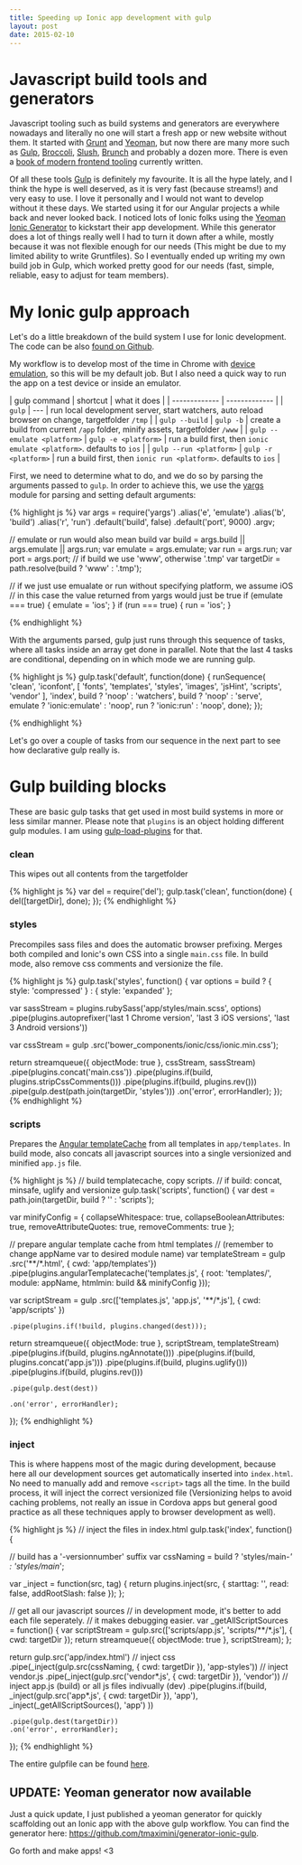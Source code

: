 ```yaml
---
title: Speeding up Ionic app development with gulp
layout: post
date: 2015-02-10
---
```


# Javascript build tools and generators
Javascript tooling such as build systems and generators are everywhere nowadays and literally no one will start a fresh app or new website without them. It started with [Grunt](http://gruntjs.com/) and [Yeoman](http://yeoman.io/), but now there are many more such as [Gulp](https://github.com/gulpjs/gulp), [Broccoli](https://github.com/broccolijs/broccoli), [Slush](https://github.com/slushjs/slush), [Brunch](http://brunch.io/) and probably a dozen more. There is even a [book of modern frontend tooling](https://github.com/tooling/book-of-modern-frontend-tooling) currently written.

Of all these tools [Gulp](https://github.com/gulpjs/gulp) is definitely my favourite. It is all the hype lately, and I think the hype is well deserved, as it is very fast (because streams!) and very easy to use. I love it personally and I would not want to develop without it these days. We started using it for our Angular projects a while back and never looked back.
I noticed lots of Ionic folks using the [Yeoman Ionic Generator](https://github.com/diegonetto/generator-ionic) to kickstart their app development. While this generator does a lot of things really well I had to turn it down after a while, mostly because it was not flexible enough for our needs (This might be due to my limited ability to write Gruntfiles).
So I eventually ended up writing my own build job in Gulp, which worked pretty good for our needs (fast, simple, reliable, easy to adjust for team members).

# My Ionic gulp approach

Let's do a little breakdown of the build system I use for Ionic development. The code can be also [found on Github](https://github.com/tmaximini/ionic-gulp-seed).

My workflow is to develop most of the time in Chrome with [device emulation](https://developer.chrome.com/devtools/docs/device-mode), so this will be my default job. But I also need a quick way to run the app on a test device or inside an emulator.

| gulp command  | shortcut | what it does |
| ------------- | ------------- |
| `gulp` | --- | run local development server, start watchers, auto reload browser on change, targetfolder `/tmp` |
| `gulp --build` | `gulp -b`  | create a build from current `/app` folder, minify assets, targetfolder `/www` |
| `gulp --emulate <platform>` | `gulp -e <platform>` | run a build first, then `ionic emulate <platform>`. defaults to `ios` |
| `gulp --run <platform>` | `gulp -r <platform>` | run a build first, then `ionic run <platform>`. defaults to `ios` |

First, we need to determine what to do, and we do so by parsing the arguments passed to `gulp`.
In order to achieve this, we use the [yargs](https://github.com/chevex/yargs) module for parsing and setting default arguments:

{% highlight js %}
var args = require('yargs')
    .alias('e', 'emulate')
    .alias('b', 'build')
    .alias('r', 'run')
    .default('build', false)
    .default('port', 9000)
    .argv;


// emulate or run would also mean build
var build = args.build || args.emulate || args.run;
var emulate = args.emulate;
var run = args.run;
var port = args.port;
// if build we use 'www', otherwise '.tmp'
var targetDir = path.resolve(build ? 'www' : '.tmp');

// if we just use emualate or run without specifying platform, we assume iOS
// in this case the value returned from yargs would just be true
if (emulate === true) {
    emulate = 'ios';
}
if (run === true) {
    run = 'ios';
}

{% endhighlight %}

With the arguments parsed, gulp just runs through this sequence of tasks, where all tasks inside an array get done in parallel.
Note that the last 4 tasks are conditional, depending on in which mode we are running gulp.

{% highlight js %}
gulp.task('default', function(done) {
  runSequence(
    'clean',
    'iconfont',
    [
      'fonts',
      'templates',
      'styles',
      'images',
      'jsHint',
      'scripts',
      'vendor'
    ],
    'index',
    build ? 'noop' : 'watchers',
    build ? 'noop' : 'serve',
    emulate ? 'ionic:emulate' : 'noop',
    run ? 'ionic:run' : 'noop',
    done);
});

{% endhighlight %}

Let's go over a couple of tasks from our sequence in the next part to see how declarative gulp really is.

# Gulp building blocks

These are basic gulp tasks that get used in most build systems in more or less similar manner. Please note that `plugins` is an object holding different gulp modules. I am using [gulp-load-plugins](https://github.com/jackfranklin/gulp-load-plugins) for that.

### clean

This wipes out all contents from the targetfolder

{% highlight js %}
var del = require('del');
gulp.task('clean', function(done) {
  del([targetDir], done);
});
{% endhighlight %}


### styles
Precompiles sass files and does the automatic browser prefixing. Merges both compiled and Ionic's own CSS into a single `main.css` file. In build mode, also remove css comments and versionize the file.

{% highlight js %}
gulp.task('styles', function() {
  var options = build ?
                { style: 'compressed' } :
                { style: 'expanded' };

  var sassStream = plugins.rubySass('app/styles/main.scss', options)
      .pipe(plugins.autoprefixer('last 1 Chrome version', 'last 3 iOS versions', 'last 3 Android versions'))

  var cssStream = gulp
    .src('bower_components/ionic/css/ionic.min.css');

  return streamqueue({ objectMode: true }, cssStream, sassStream)
    .pipe(plugins.concat('main.css'))
    .pipe(plugins.if(build, plugins.stripCssComments()))
    .pipe(plugins.if(build, plugins.rev()))
    .pipe(gulp.dest(path.join(targetDir, 'styles')))
    .on('error', errorHandler);
});
{% endhighlight %}

### scripts

Prepares the [Angular templateCache](https://docs.angularjs.org/api/ng/service/$templateCache) from all templates in `app/templates`.
In build mode, also concats all javascript sources into a single versionized and minified `app.js` file.

{% highlight js %}
// build templatecache, copy scripts.
// if build: concat, minsafe, uglify and versionize
gulp.task('scripts', function() {
  var dest = path.join(targetDir, build ? '' : 'scripts');

  var minifyConfig = {
    collapseWhitespace: true,
    collapseBooleanAttributes: true,
    removeAttributeQuotes: true,
    removeComments: true
  };

  // prepare angular template cache from html templates
  // (remember to change appName var to desired module name)
  var templateStream = gulp
    .src('**/*.html', { cwd: 'app/templates'})
    .pipe(plugins.angularTemplatecache('templates.js', {
      root: 'templates/',
      module: appName,
      htmlmin: build && minifyConfig
    }));

  var scriptStream = gulp
    .src(['templates.js', 'app.js', '**/*.js'], { cwd: 'app/scripts' })

    .pipe(plugins.if(!build, plugins.changed(dest)));

  return streamqueue({ objectMode: true }, scriptStream, templateStream)
    .pipe(plugins.if(build, plugins.ngAnnotate()))
    .pipe(plugins.if(build, plugins.concat('app.js')))
    .pipe(plugins.if(build, plugins.uglify()))
    .pipe(plugins.if(build, plugins.rev()))

    .pipe(gulp.dest(dest))

    .on('error', errorHandler);
});
{% endhighlight %}


### inject

This is where happens most of the magic during development, because here all our development sources get automatically inserted into `index.html`. No need to manually add and remove `<script>` tags all the time. In the build process, it will inject the correct versionized file (Versionizing helps to avoid caching problems, not really an issue in Cordova apps but general good practice as all these techniques apply to browser development as well).

{% highlight js %}
// inject the files in index.html
gulp.task('index', function() {

  // build has a '-versionnumber' suffix
  var cssNaming = build ? 'styles/main-*' : 'styles/main*';

  var _inject = function(src, tag) {
    return plugins.inject(src, {
      starttag: '<!-- inject:' + tag + ':{{ext}} -->',
      read: false,
      addRootSlash: false
    });
  };

  // get all our javascript sources
  // in development mode, it's better to add each file seperately.
  // it makes debugging easier.
  var _getAllScriptSources = function() {
    var scriptStream = gulp.src(['scripts/app.js', 'scripts/**/*.js'], { cwd: targetDir });
    return streamqueue({ objectMode: true }, scriptStream);
  };

  return gulp.src('app/index.html')
    // inject css
    .pipe(_inject(gulp.src(cssNaming, { cwd: targetDir }), 'app-styles'))
    // inject vendor.js
    .pipe(_inject(gulp.src('vendor*.js', { cwd: targetDir }), 'vendor'))
    // inject app.js (build) or all js files indivually (dev)
    .pipe(plugins.if(build,
      _inject(gulp.src('app*.js', { cwd: targetDir }), 'app'),
      _inject(_getAllScriptSources(), 'app')
    ))

    .pipe(gulp.dest(targetDir))
    .on('error', errorHandler);
});
{% endhighlight %}

The entire gulpfile can be found [here](https://github.com/tmaximini/ionic-gulp-seed).

## UPDATE: Yeoman generator now available

Just a quick update, I just published a yeoman generator for quickly scaffolding out an Ionic app with the above gulp workflow. You can find the generator here: https://github.com/tmaximini/generator-ionic-gulp.

Go forth and make apps! <3

